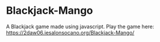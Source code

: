 # Blackjack-Mango
A Blackjack game made using javascript.
Play the game here: https://2daw06.iesalonsocano.org/Blackjack-Mango/
